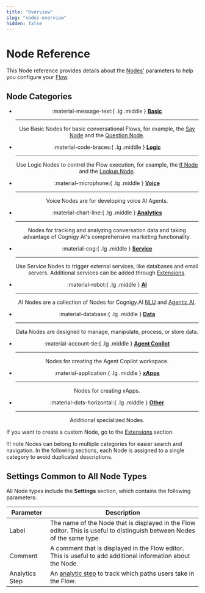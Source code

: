 ```yaml
---
title: "Overview"
slug: "nodes-overview"
hidden: false
---
```


# Node Reference

This Node reference provides details about the [Nodes'](../nodes/overview.md) parameters to help you configure your [Flow](../flows/overview.md).

## Node Categories

<div class="grid cards" style="text-align: center;" markdown>

-   :material-message-text:{ .lg .middle } __[Basic](basic/overview.md)__

    ---

    Use Basic Nodes for basic conversational Flows, for example, the [Say Node](basic/say.md) and the [Question Node](basic/question.md).


-   :material-code-braces:{ .lg .middle } __[Logic](logic/overview.md)__

    ---

    Use Logic Nodes to control the Flow execution, for example, the [If Node](logic/if.md) and the [Lookup Node](logic/lookup.md).

-   :material-microphone:{ .lg .middle } __[Voice](voice/overview.md)__

    ---

    Voice Nodes are for developing voice AI Agents.

-   :material-chart-line:{ .lg .middle } __[Analytics](analytics/overview.md)__

    ---

    Nodes for tracking and analyzing conversation data and taking advantage of Cognigy AI's comprehensive marketing functionality.

-   :material-cog:{ .lg .middle } __[Service](service/overview.md)__

    ---

    Use Service Nodes to trigger external services, like databases and email servers. Additional services can be added through [Extensions](../extensions.md).

-   :material-robot:{ .lg .middle } __[AI](ai/overview.md)__

    ---

    AI Nodes are a collection of Nodes for Cognigy.AI [NLU](../../empower/nlu/overview.md) and [Agentic AI](../../empower/agentic-ai/overview.md).

-   :material-database:{ .lg .middle } __[Data](data/overview.md)__

    ---

    Data Nodes are designed to manage, manipulate, process, or store data.

-   :material-account-tie:{ .lg .middle } __[Agent Copilot](ai-copilot/overview.md)__

    ---

    Nodes for creating the Agent Copilot workspace.

-   :material-application:{ .lg .middle } __[xApps](xApp/overview.md)__

    ---

    Nodes for creating xApps.

-   :material-dots-horizontal:{ .lg .middle } __[Other](other-nodes/overview.md)__

    ---

    Additional specialized Nodes.

</div>

If you want to create a custom Node, go to the [Extensions](../extensions.md) section.

!!! note
    Nodes can belong to multiple categories for easier search and navigation. In the following sections, each Node is assigned to a single category to avoid duplicated descriptions.

## Settings Common to All Node Types

All Node types include the **Settings** section, which contains the following parameters:

| Parameter      | Description                                                                                                              |
|----------------|--------------------------------------------------------------------------------------------------------------------------|
| Label          | The name of the Node that is displayed in the Flow editor. This is useful to distinguish between Nodes of the same type. |
| Comment        | A comment that is displayed in the Flow editor. This is useful to add additional information about the Node.             |
| Analytics Step | An [analytic step](../../analyze/collecting-data.md#analytics-steps) to track which paths users take in the Flow.        |
